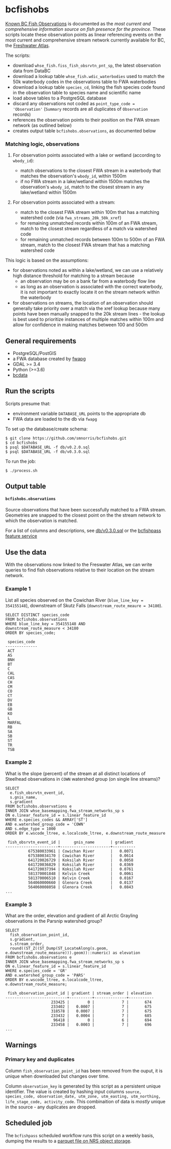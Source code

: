 # bcfishobs

[Known BC Fish Observations](https://catalogue.data.gov.bc.ca/dataset/known-bc-fish-observations-and-bc-fish-distributions) is documented as the *most current and comprehensive information source on fish presence for the province*. These scripts locate these observation points as linear referencing events on the most current and comprehensive stream network currently available for BC, the [Freshwater Atlas](https://www2.gov.bc.ca/gov/content/data/geographic-data-services/topographic-data/freshwater).

The scripts:

- download `whse_fish.fiss_fish_obsrvtn_pnt_sp`, the latest observation data from DataBC
- download a lookup table `whse_fish.wdic_waterbodies` used to match the 50k waterbody codes in the observations table to FWA waterbodies
- download a lookup table `species_cd`, linking the fish species code found in the observation table to species name and scientific name
- load above tables to a PostgreSQL database
- discard any observations not coded as `point_type_code = 'Observation'` (`Summary` records are all duplicates of `Observation` records)
- references the observation points to their position on the FWA stream network (as outlined below)
- creates output table `bcfishobs.observations`, as documented below

### Matching logic, observations

1. For observation points associated with a lake or wetland (according to `wbody_id`):

    - match observations to the closest FWA stream in a waterbody that matches the observation's `wbody_id`, within 1500m
    - if no FWA stream in a lake/wetland within 1500m matches the observation's `wbody_id`, match to the closest stream in any lake/wetland within 1500m

2. For observation points associated with a stream:

    - match to the closest FWA stream within 100m that has a matching watershed code (via `fwa_streams_20k_50k_xref`)
    - for remaining unmatched records within 100m of an FWA stream, match to the closest stream regardless of a match via watershed code
    - for remaining unmatched records between 100m to 500m of an FWA stream, match to the closest FWA stream that has a matching watershed code

This logic is based on the assumptions:

- for observations noted as within a lake/wetland, we can use a relatively high distance threshold for matching to a stream because
    -  an observation may be on a bank far from a waterbody flow line
    -  as long as an observation is associated with the correct waterbody, it is not important to exactly locate it on the stream network within the waterbody
- for observations on streams, the location of an observation should generally take priority over a match via the xref lookup because many points have been manually snapped to the 20k stream lines - the lookup is best used to prioritize instances of multiple matches within 100m and allow for confidence in making matches between 100 and 500m

## General requirements

- PostgreSQL/PostGIS 
- a FWA database created by [fwapg](https://github.com/smnorris/fwapg)
- GDAL >= 3.4
- Python (>=3.6)
- [bcdata](https://github.com/smnorris/bcdata)


## Run the scripts

Scripts presume that:

- environment variable `DATABASE_URL` points to the appropriate db
- FWA data are loaded to the db via `fwapg`

To set up the database/create schema:

    $ git clone https://github.com/smnorris/bcfishobs.git
    $ cd bcfishobs
    $ psql $DATABASE_URL -f db/v0.2.0.sql
    $ psql $DATABASE_URL -f db/v0.3.0.sql

To run the job:

    $ ./process.sh

## Output table

#### `bcfishobs.observations`

Source observations that have been successfully matched to a FWA stream.
Geometries are snapped to the closest point on the the stream network to which the observation is matched.

For a list of columns and descriptions, see [db/v0.3.0.sql](db/v0.3.0.sql) or the [bcfishpass feature service](https://features.hillcrestgeo.ca/bcfishpass/collections/bcfishobs.observations.html)


## Use the data

With the observations now linked to the Freswater Atlas, we can write queries to find fish observations relative to their location on the stream network.

### Example 1

List all species observed on the Cowichan River (`blue_line_key = 354155148`), downstream of Skutz Falls (`downstream_route_meaure = 34180`).

```
SELECT DISTINCT species_code
FROM bcfishobs.observations
WHERE blue_line_key = 354155148 AND
downstream_route_measure < 34180
ORDER BY species_code;

 species_code
--------------
 ACT
 AS
 BNH
 BT
 C
 CAL
 CAS
 CH
 CM
 CO
 CT
 DV
 EB
 GB
 KO
 L
 MARFAL
 RB
 SA
 SB
 ST
 TR
 TSB
```

### Example 2

What is the slope (percent) of the stream at all distinct locations of Steelhead observations in `COWN` watershed group (on single line streams)?

```
SELECT 
  e.fish_obsrvtn_event_id,
  s.gnis_name,
  s.gradient
FROM bcfishobs.observations e
INNER JOIN whse_basemapping.fwa_stream_networks_sp s
ON e.linear_feature_id = s.linear_feature_id
WHERE e.species_codes && ARRAY['ST']
AND e.watershed_group_code = 'COWN'
AND s.edge_type = 1000
ORDER BY e.wscode_ltree, e.localcode_ltree, e.downstream_route_measure

 fish_obsrvtn_event_id |      gnis_name       | gradient 
-----------------------+----------------------+----------
          675380033961 | Cowichan River       |   0.0071
          675380034170 | Cowichan River       |   0.0614
          641720026729 | Koksilah River       |   0.0058
          641720036829 | Koksilah River       |   0.0369
          641720037394 | Koksilah River       |   0.0761
          581370001848 | Kelvin Creek         |   0.0061
          581370006510 | Kelvin Creek         |   0.0167
          564060000660 | Glenora Creek        |   0.0137
          564060008058 | Glenora Creek        |   0.0843
...
```

### Example 3

What are the order, elevation and gradient of all Arctic Grayling observations in the Parsnip watershed group?

```
SELECT
  fish_observation_point_id,
  s.gradient,
  s.stream_order,
  round((ST_Z((ST_Dump(ST_LocateAlong(s.geom, e.downstream_route_measure))).geom))::numeric) as elevation
FROM bcfishobs.observations e
INNER JOIN whse_basemapping.fwa_stream_networks_sp s
ON e.linear_feature_id = s.linear_feature_id
WHERE e.species_code = 'GR'
AND e.watershed_group_code = 'PARS'
ORDER BY e.wscode_ltree, e.localcode_ltree, e.downstream_route_measure;

 fish_observation_point_id | gradient | stream_order | elevation 
---------------------------+----------+--------------+-----------
                    233425 |        0 |            7 |       674
                    233402 |   0.0007 |            7 |       675
                    318578 |   0.0007 |            7 |       675
                    233432 |   0.0004 |            7 |       685
                     96418 |        0 |            6 |       694
                    233458 |   0.0003 |            7 |       696
...
```

## Warnings

### Primary key and duplicates

Column `fish_observation_point_id` has been removed from the ouput, it is unique when downloaded but changes over time.

Column `observation_key` is generated by this script as a persistent unique identifier.  The value is created by hashing input columns `source, species_code, observation_date, utm_zone, utm_easting, utm_northing, life_stage_code, activity_code`. This combinaition of data is *mostly* unique in the source - any duplicates are dropped.

## Scheduled job

The `bcfishpass` scheduled workflow runs this script on a weekly basis, dumping the results to a [parquet file on NRS object storage](https://nrs.objectstore.gov.bc.ca/bchamp/bcfishobs/observations.parquet).